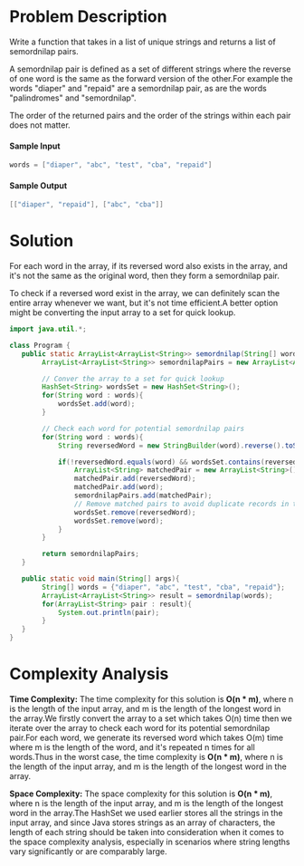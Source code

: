 # Problem Description
Write a function that takes in a list of unique strings and returns a list of semordnilap pairs.

A semordnilap pair is defined as a set of different strings where the reverse of one word is the same as the forward version of the other.For example the words "diaper" and "repaid" are a semordnilap pair, as are the words "palindromes" and "semordnilap".

The order of the returned pairs and the order of the strings within each pair does not matter.

#### Sample Input
```java
words = ["diaper", "abc", "test", "cba", "repaid"]
```

#### Sample Output
```java
[["diaper", "repaid"], ["abc", "cba"]]
```

# Solution
For each word in the array, if its reversed word also exists in the array, and it's not the same as the original word, then they form a semordnilap pair.

To check if a reversed word exist in the array, we can definitely scan the entire array whenever we want, but it's not time efficient.A better option might be converting the input array to a set for quick lookup.

```java
import java.util.*;

class Program {
   public static ArrayList<ArrayList<String>> semordnilap(String[] words){
        ArrayList<ArrayList<String>> semordnilapPairs = new ArrayList<ArrayList<String>>();

        // Conver the array to a set for quick lookup
        HashSet<String> wordsSet = new HashSet<String>();
        for(String word : words){
            wordsSet.add(word);
        }

        // Check each word for potential semordnilap pairs
        for(String word : words){
            String reversedWord = new StringBuilder(word).reverse().toString();

            if(!reversedWord.equals(word) && wordsSet.contains(reversedWord)){
                ArrayList<String> matchedPair = new ArrayList<String>();
                matchedPair.add(reversedWord);
                matchedPair.add(word);
                semordnilapPairs.add(matchedPair);
                // Remove matched pairs to avoid duplicate records in the result
                wordsSet.remove(reversedWord);
                wordsSet.remove(word);
            }
        }

        return semordnilapPairs;
   }

   public static void main(String[] args){
        String[] words = {"diaper", "abc", "test", "cba", "repaid"};
        ArrayList<ArrayList<String>> result = semordnilap(words);
        for(ArrayList<String> pair : result){
            System.out.println(pair);
        }
   }
}
```

# Complexity Analysis
**Time Complexity:** The time complexity for this solution is **O(n * m)**, where n is the length of the input array, and m is the length of the longest word in the array.We firstly convert the array to a set which takes O(n) time then we iterate over the array to check each word for its potential semordnilap pair.For each word, we generate its reversed word which takes O(m) time where m is the length of the word, and it's repeated n times for all words.Thus in the worst case, the time complexity is **O(n * m)**, where n is the length of the input array, and m is the length of the longest word in the array.

**Space Complexity:** The space complexity for this solution is **O(n * m)**, where n is the length of the input array, and m is the length of the longest word in the array.The HashSet we used earlier stores all the strings in the input array, and since Java stores strings as an array of characters, the length of each string should be taken into consideration when it comes to the space complexity analysis, especially in scenarios where string lengths vary significantly or are comparably large.

